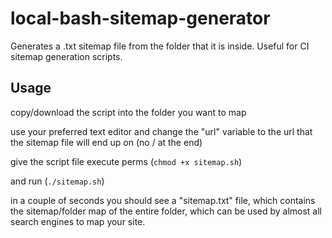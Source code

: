 # local-bash-sitemap-generator
Generates a .txt sitemap file from the folder that it is inside. Useful for CI sitemap generation scripts.
## Usage
copy/download the script into the folder you want to map

use your preferred text editor and change the "url" variable to the url that the sitemap file will end up on (no / at the end)

give the script file execute perms (`chmod +x sitemap.sh`)

and run (`./sitemap.sh`)

in a couple of seconds you should see a "sitemap.txt" file, which contains the sitemap/folder map of the entire folder, which can be used by almost all search engines to map your site.
